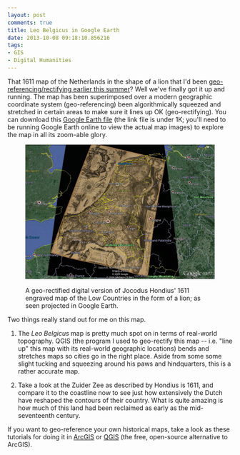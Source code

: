 ```yaml
---
layout: post
comments: true
title: Leo Belgicus in Google Earth
date: 2013-10-08 09:18:10.856216
tags:
- GIS
- Digital Humanities
---
```


That 1611 map of the Netherlands in the shape of a lion that I'd been [geo-referencing/rectifying earlier this summer](/2013/06/08/georeferencing-hondius.html)? Well we've finally got it up and running. The map has been superimposed over a modern geographic coordinate system (geo-referencing) been algorithmically squeezed and stretched in certain areas to make sure it lines up OK (geo-rectifying). You can download this [Google Earth file](http://artinterp.org/hondius/leo_belgicus.kml) (the link file is under 1K; you'll need to be running Google Earth online to view the actual map images) to explore the map in all its zoom-able glory.


<figure>
<p><a href="/assets/images/ge_leo.jpg"><img src="/assets/images-display/ge_leo.png" alt="Leo Belgicus Google Earth layer" /></a></p>
<figcaption>A geo-rectified digital version of Jocodus Hondius' 1611 engraved map of the Low Countries in the form of a lion; as seen projected in Google Earth.</figcaption>
</figure>

Two things really stand out for me on this map.

1. The *Leo Belgicus* map is pretty much spot on in terms of real-world topography. QGIS (the program I used to geo-rectify this map -- i.e. "line up" this map with its real-world geographic locations) bends and stretches maps so cities go in the right place. Aside from some some slight tucking and squeezing around his paws and hindquarters, this is a rather accurate map.

2. Take a look at the Zuider Zee as described by Hondius is 1611, and compare it to the coastline now to see just how extensively the Dutch have reshaped the contours of their country. What is quite amazing is how much of this land had been reclaimed as early as the mid-seventeenth century.

If you want to geo-reference your own historical maps, take a look as these tutorials for doing it in [ArcGIS](http://spatialhistory.wordpress.com/2013/08/14/georeferencing-historic-maps-going-further/) or [QGIS](https://www.qgistutorials.com/en/docs/georeferencing_basics.html) (the free, open-source alternative to ArcGIS).
